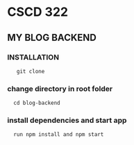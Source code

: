 # CSCD 322 
## MY BLOG BACKEND

### INSTALLATION
```
   git clone 
```

### change directory in root folder
```
  cd blog-backend
 ```
  
  ### install dependencies and start app
  ```
    run npm install and npm start
   ```
